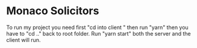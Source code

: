 # Monaco Solicitors 

To run my project you need first "cd into client " then run "yarn" then you have to "cd .." back to root folder. Run "yarn start" both the server and the client will run.
